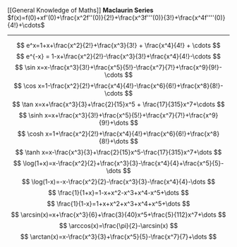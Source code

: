 [[General Knowledge of Maths]]
**Maclaurin Series**
$f(x)=f(0)+xf'(0)+\frac{x^2f''(0)}{2!}+\frac{x^3f'''(0)}{3!}+\frac{x^4f''''(0)}{4!}+\cdots$
****
$$
e^x=1+x+\frac{x^2}{2!}+\frac{x^3}{3!} + \frac{x^4}{4!} + \cdots
$$
$$
e^{-x} = 1-x+\frac{x^2}{2!}-\frac{x^3}{3!}+\frac{x^4}{4!}-\cdots
$$
$$
\sin x=x-\frac{x^3}{3!}+\frac{x^5}{5!}-\frac{x^7}{7!}+\frac{x^9}{9!}-\cdots
$$
$$
\cos x=1-\frac{x^2}{2!}+\frac{x^4}{4!}-\frac{x^6}{6!}+\frac{x^8}{8!}-\cdots
$$
$$
\tan x=x+\frac{x^3}{3}+\frac{2}{15}x^5 + \frac{17}{315}x^7+\cdots
$$
$$
\sinh x=x+\frac{x^3}{3!}+\frac{x^5}{5!}+\frac{x^7}{7!}+\frac{x^9}{9!}+\dots
$$
$$
\cosh x=1+\frac{x^2}{2!}+\frac{x^4}{4!}+\frac{x^6}{6!}+\frac{x^8}{8!}+\dots
$$
$$
\tanh x=x-\frac{x^3}{3}+\frac{2}{15}x^5-\frac{17}{315}x^7+\dots
$$
$$
\log(1+x)=x-\frac{x^2}{2}+\frac{x^3}{3}-\frac{x^4}{4}+\frac{x^5}{5}-\dots
$$
$$
\log(1-x)=-x-\frac{x^2}{2}-\frac{x^3}{3}-\frac{x^4}{4}-\dots
$$
$$
\frac{1}{1+x}=1-x+x^2-x^3+x^4-x^5+\dots
$$
$$
\frac{1}{1-x}=1+x+x^2+x^3+x^4+x^5+\dots
$$
$$
\arcsin(x)=x+\frac{x^3}{6}+\frac{3}{40}x^5+\frac{5}{112}x^7+\dots
$$
$$
\arccos(x)=\frac{\pi}{2}-\arcsin(x)
$$
$$
\arctan(x)=x-\frac{x^3}{3}+\frac{x^5}{5}-\frac{x^7}{7}+\dots
$$
